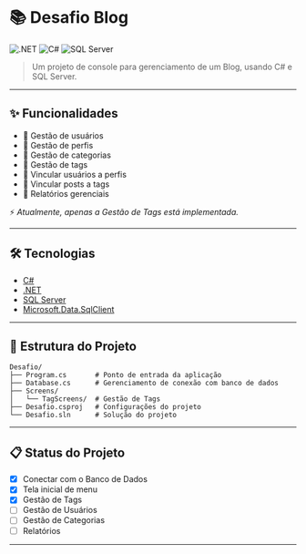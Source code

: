 # 📚 Desafio Blog

![.NET](https://img.shields.io/badge/.NET-512BD4?style=for-the-badge&logo=dotnet&logoColor=white)
![C#](https://img.shields.io/badge/C%23-239120?style=for-the-badge&logo=c-sharp&logoColor=white)
![SQL Server](https://img.shields.io/badge/SQL_Server-CC2927?style=for-the-badge&logo=microsoftsqlserver&logoColor=white)

> Um projeto de console para gerenciamento de um Blog, usando C# e SQL Server.

---

## ✨ Funcionalidades

- 🔹 Gestão de usuários
- 🔹 Gestão de perfis
- 🔹 Gestão de categorias
- 🔹 Gestão de tags
- 🔹 Vincular usuários a perfis
- 🔹 Vincular posts a tags
- 🔹 Relatórios gerenciais

⚡ _Atualmente, apenas a Gestão de Tags está implementada._

---

## 🛠️ Tecnologias

- [C#](https://learn.microsoft.com/pt-br/dotnet/csharp/)
- [.NET](https://dotnet.microsoft.com/en-us/)
- [SQL Server](https://www.microsoft.com/pt-br/sql-server)
- [Microsoft.Data.SqlClient](https://learn.microsoft.com/en-us/dotnet/api/microsoft.data.sqlclient)

---

## 📂 Estrutura do Projeto

```
Desafio/
├── Program.cs       # Ponto de entrada da aplicação
├── Database.cs      # Gerenciamento de conexão com banco de dados
├── Screens/
│   └── TagScreens/  # Gestão de Tags
├── Desafio.csproj   # Configurações do projeto
└── Desafio.sln      # Solução do projeto
```

---

## 📋 Status do Projeto

- [x] Conectar com o Banco de Dados
- [x] Tela inicial de menu
- [x] Gestão de Tags
- [ ] Gestão de Usuários
- [ ] Gestão de Categorias
- [ ] Relatórios

---
